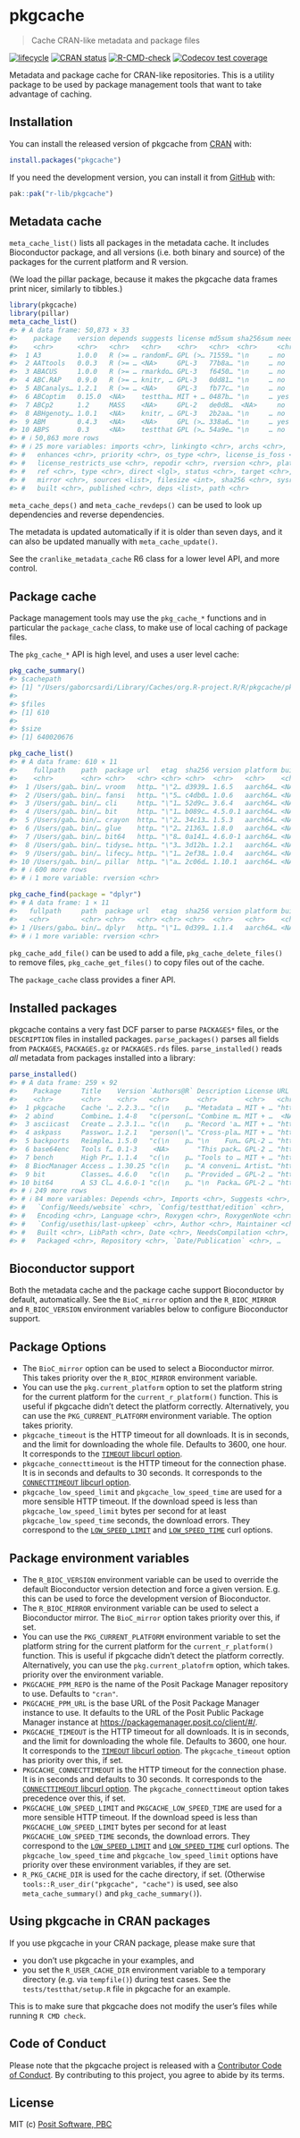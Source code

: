 
<!-- README.md is generated from README.Rmd. Please edit that file -->

# pkgcache

> Cache CRAN-like metadata and package files

<!-- badges: start -->

[![lifecycle](https://img.shields.io/badge/lifecycle-experimental-orange.svg)](https://lifecycle.r-lib.org/articles/stages.html)
[![CRAN
status](https://www.r-pkg.org/badges/version/pkgcache)](https://cran.r-project.org/package=pkgcache)
[![R-CMD-check](https://github.com/r-lib/pkgcache/actions/workflows/R-CMD-check.yaml/badge.svg)](https://github.com/r-lib/pkgcache/actions/workflows/R-CMD-check.yaml)
[![Codecov test
coverage](https://codecov.io/gh/r-lib/pkgcache/graph/badge.svg)](https://app.codecov.io/gh/r-lib/pkgcache)
<!-- badges: end -->

Metadata and package cache for CRAN-like repositories. This is a utility
package to be used by package management tools that want to take
advantage of caching.

## Installation

You can install the released version of pkgcache from
[CRAN](https://CRAN.R-project.org) with:

``` r
install.packages("pkgcache")
```

If you need the development version, you can install it from
[GitHub](https://github.com) with:

``` r
pak::pak("r-lib/pkgcache")
```

## Metadata cache

`meta_cache_list()` lists all packages in the metadata cache. It
includes Bioconductor package, and all versions (i.e. both binary and
source) of the packages for the current platform and R version.

(We load the pillar package, because it makes the pkgcache data frames
print nicer, similarly to tibbles.)

``` r
library(pkgcache)
library(pillar)
meta_cache_list()
#> # A data frame: 50,873 × 33
#>    package    version depends suggests license md5sum sha256sum needscompilation
#>    <chr>      <chr>   <chr>   <chr>    <chr>   <chr>  <chr>     <chr>           
#>  1 A3         1.0.0   R (>= … randomF… GPL (>… 71559… "\n     … no              
#>  2 AATtools   0.0.3   R (>= … <NA>     GPL-3   77b8a… "\n     … no              
#>  3 ABACUS     1.0.0   R (>= … rmarkdo… GPL-3   f6450… "\n     … no              
#>  4 ABC.RAP    0.9.0   R (>= … knitr, … GPL-3   0dd81… "\n     … no              
#>  5 ABCanalys… 1.2.1   R (>= … <NA>     GPL-3   fb77c… "\n     … no              
#>  6 ABCoptim   0.15.0  <NA>    testtha… MIT + … 0487b… "\n     … yes             
#>  7 ABCp2      1.2     MASS    <NA>     GPL-2   de0d8…  <NA>     no              
#>  8 ABHgenoty… 1.0.1   <NA>    knitr, … GPL-3   2b2aa… "\n     … no              
#>  9 ABM        0.4.3   <NA>    <NA>     GPL (>… 338a6… "\n     … yes             
#> 10 ABPS       0.3     <NA>    testthat GPL (>… 54a9e… "\n     … no              
#> # ℹ 50,863 more rows
#> # ℹ 25 more variables: imports <chr>, linkingto <chr>, archs <chr>,
#> #   enhances <chr>, priority <chr>, os_type <chr>, license_is_foss <chr>,
#> #   license_restricts_use <chr>, repodir <chr>, rversion <chr>, platform <chr>,
#> #   ref <chr>, type <chr>, direct <lgl>, status <chr>, target <chr>,
#> #   mirror <chr>, sources <list>, filesize <int>, sha256 <chr>, sysreqs <chr>,
#> #   built <chr>, published <chr>, deps <list>, path <chr>
```

`meta_cache_deps()` and `meta_cache_revdeps()` can be used to look up
dependencies and reverse dependencies.

The metadata is updated automatically if it is older than seven days,
and it can also be updated manually with `meta_cache_update()`.

See the `cranlike_metadata_cache` R6 class for a lower level API, and
more control.

## Package cache

Package management tools may use the `pkg_cache_*` functions and in
particular the `package_cache` class, to make use of local caching of
package files.

The `pkg_cache_*` API is high level, and uses a user level cache:

``` r
pkg_cache_summary()
#> $cachepath
#> [1] "/Users/gaborcsardi/Library/Caches/org.R-project.R/R/pkgcache/pkg"
#> 
#> $files
#> [1] 610
#> 
#> $size
#> [1] 640020676
```

``` r
pkg_cache_list()
#> # A data frame: 610 × 11
#>    fullpath    path  package url   etag  sha256 version platform built vignettes
#>    <chr>       <chr> <chr>   <chr> <chr> <chr>  <chr>   <chr>    <chr> <chr>    
#>  1 /Users/gab… bin/… vroom   http… "\"2… d3939… 1.6.5   aarch64… <NA>  <NA>     
#>  2 /Users/gab… bin/… fansi   http… "\"5… c4db0… 1.0.6   aarch64… <NA>  <NA>     
#>  3 /Users/gab… bin/… cli     http… "\"1… 52d9c… 3.6.4   aarch64… <NA>  <NA>     
#>  4 /Users/gab… bin/… bit     http… "\"1… b089c… 4.5.0.1 aarch64… <NA>  <NA>     
#>  5 /Users/gab… bin/… crayon  http… "\"2… 34c13… 1.5.3   aarch64… <NA>  <NA>     
#>  6 /Users/gab… bin/… glue    http… "\"2… 21363… 1.8.0   aarch64… <NA>  <NA>     
#>  7 /Users/gab… bin/… bit64   http… "\"8… 0a141… 4.6.0-1 aarch64… <NA>  <NA>     
#>  8 /Users/gab… bin/… tidyse… http… "\"3… 3d12b… 1.2.1   aarch64… <NA>  <NA>     
#>  9 /Users/gab… bin/… lifecy… http… "\"1… 2ef38… 1.0.4   aarch64… <NA>  <NA>     
#> 10 /Users/gab… bin/… pillar  http… "\"a… 2c06d… 1.10.1  aarch64… <NA>  <NA>     
#> # ℹ 600 more rows
#> # ℹ 1 more variable: rversion <chr>
```

``` r
pkg_cache_find(package = "dplyr")
#> # A data frame: 1 × 11
#>   fullpath     path  package url   etag  sha256 version platform built vignettes
#>   <chr>        <chr> <chr>   <chr> <chr> <chr>  <chr>   <chr>    <chr> <chr>    
#> 1 /Users/gabo… bin/… dplyr   http… "\"1… 0d399… 1.1.4   aarch64… <NA>  <NA>     
#> # ℹ 1 more variable: rversion <chr>
```

`pkg_cache_add_file()` can be used to add a file,
`pkg_cache_delete_files()` to remove files, `pkg_cache_get_files()` to
copy files out of the cache.

The `package_cache` class provides a finer API.

## Installed packages

pkgcache contains a very fast DCF parser to parse `PACKAGES*` files, or
the `DESCRIPTION` files in installed packages. `parse_packages()` parses
all fields from `PACKAGES`, `PACKAGES.gz` or `PACKAGES.rds` files.
`parse_installed()` reads *all* metadata from packages installed into a
library:

``` r
parse_installed()
#> # A data frame: 259 × 92
#>    Package     Title    Version `Authors@R` Description License URL   BugReports
#>    <chr>       <chr>    <chr>   <chr>       <chr>       <chr>   <chr> <chr>     
#>  1 pkgcache    Cache '… 2.2.3.… "c(\n    p… "Metadata … MIT + … "htt… https://g…
#>  2 abind       Combine… 1.4-8   "c(person(… "Combine m… MIT + …  <NA> <NA>      
#>  3 asciicast   Create … 2.3.1.… "c(\n    p… "Record 'a… MIT + … "htt… https://g…
#>  4 askpass     Passwor… 1.2.1   "person(\"… "Cross-pla… MIT + … "htt… https://g…
#>  5 backports   Reimple… 1.5.0   "c(\n    p… "\n    Fun… GPL-2 … "htt… https://g…
#>  6 base64enc   Tools f… 0.1-3    <NA>       "This pack… GPL-2 … "htt… <NA>      
#>  7 bench       High Pr… 1.1.4   "c(\n    p… "Tools to … MIT + … "htt… https://g…
#>  8 BiocManager Access … 1.30.25 "c(\n    p… "A conveni… Artist… "htt… https://g…
#>  9 bit         Classes… 4.6.0   "c(\n    p… "Provided … GPL-2 … "htt… <NA>      
#> 10 bit64       A S3 Cl… 4.6.0-1 "c(\n    p… "\n  Packa… GPL-2 … "htt… <NA>      
#> # ℹ 249 more rows
#> # ℹ 84 more variables: Depends <chr>, Imports <chr>, Suggests <chr>,
#> #   `Config/Needs/website` <chr>, `Config/testthat/edition` <chr>,
#> #   Encoding <chr>, Language <chr>, Roxygen <chr>, RoxygenNote <chr>,
#> #   `Config/usethis/last-upkeep` <chr>, Author <chr>, Maintainer <chr>,
#> #   Built <chr>, LibPath <chr>, Date <chr>, NeedsCompilation <chr>,
#> #   Packaged <chr>, Repository <chr>, `Date/Publication` <chr>, …
```

## Bioconductor support

Both the metadata cache and the package cache support Bioconductor by
default, automatically. See the `BioC_mirror` option and the
`R_BIOC_MIRROR` and `R_BIOC_VERSION` environment variables below to
configure Bioconductor support.

## Package Options

- The `BioC_mirror` option can be used to select a Bioconductor mirror.
  This takes priority over the `R_BIOC_MIRROR` environment variable.
- You can use the `pkg.current_platform` option to set the platform
  string for the current platform for the `current_r_platform()`
  function. This is useful if pkgcache didn’t detect the platform
  correctly. Alternatively, you can use the `PKG_CURRENT_PLATFORM`
  environment variable. The option takes priority.
- `pkgcache_timeout` is the HTTP timeout for all downloads. It is in
  seconds, and the limit for downloading the whole file. Defaults to
  3600, one hour. It corresponds to the [`TIMEOUT` libcurl
  option](https://curl.se/libcurl/c/CURLOPT_TIMEOUT.html).
- `pkgcache_connecttimeout` is the HTTP timeout for the connection
  phase. It is in seconds and defaults to 30 seconds. It corresponds to
  the [`CONNECTTIMEOUT` libcurl
  option](https://curl.se/libcurl/c/CURLOPT_CONNECTTIMEOUT.html).
- `pkgcache_low_speed_limit` and `pkgcache_low_speed_time` are used for
  a more sensible HTTP timeout. If the download speed is less than
  `pkgcache_low_speed_limit` bytes per second for at least
  `pkgcache_low_speed_time` seconds, the download errors. They
  correspond to the
  [`LOW_SPEED_LIMIT`](https://curl.se/libcurl/c/CURLOPT_LOW_SPEED_LIMIT.html)
  and
  [`LOW_SPEED_TIME`](https://curl.se/libcurl/c/CURLOPT_LOW_SPEED_TIME.html)
  curl options.

## Package environment variables

- The `R_BIOC_VERSION` environment variable can be used to override the
  default Bioconductor version detection and force a given version. E.g.
  this can be used to force the development version of Bioconductor.
- The `R_BIOC_MIRROR` environment variable can be used to select a
  Bioconductor mirror. The `BioC_mirror` option takes priority over
  this, if set.
- You can use the `PKG_CURRENT_PLATFORM` environment variable to set the
  platform string for the current platform for the
  `current_r_platform()` function. This is useful if pkgcache didn’t
  detect the platform correctly. Alternatively, you can use the
  `pkg.current_platofrm` option, which takes. priority over the
  environment variable.
- `PKGCACHE_PPM_REPO` is the name of the Posit Package Manager
  repository to use. Defaults to `"cran"`.
- `PKGCACHE_PPM_URL` is the base URL of the Posit Package Manager
  instance to use. It defaults to the URL of the Posit Public Package
  Manager instance at <https://packagemanager.posit.co/client/#/>.
- `PKGCACHE_TIMEOUT` is the HTTP timeout for all downloads. It is in
  seconds, and the limit for downloading the whole file. Defaults to
  3600, one hour. It corresponds to the [`TIMEOUT` libcurl
  option](https://curl.se/libcurl/c/CURLOPT_TIMEOUT.html). The
  `pkgcache_timeout` option has priority over this, if set.
- `PKGCACHE_CONNECTTIMEOUT` is the HTTP timeout for the connection
  phase. It is in seconds and defaults to 30 seconds. It corresponds to
  the [`CONNECTTIMEOUT` libcurl
  option](https://curl.se/libcurl/c/CURLOPT_CONNECTTIMEOUT.html). The
  `pkgcache_connecttimeout` option takes precedence over this, if set.
- `PKGCACHE_LOW_SPEED_LIMIT` and `PKGCACHE_LOW_SPEED_TIME` are used for
  a more sensible HTTP timeout. If the download speed is less than
  `PKGCACHE_LOW_SPEED_LIMIT` bytes per second for at least
  `PKGCACHE_LOW_SPEED_TIME` seconds, the download errors. They
  correspond to the
  [`LOW_SPEED_LIMIT`](https://curl.se/libcurl/c/CURLOPT_LOW_SPEED_LIMIT.html)
  and
  [`LOW_SPEED_TIME`](https://curl.se/libcurl/c/CURLOPT_LOW_SPEED_TIME.html)
  curl options. The `pkgcache_low_speed_time` and
  `pkgcache_low_speed_limit` options have priority over these
  environment variables, if they are set.
- `R_PKG_CACHE_DIR` is used for the cache directory, if set. (Otherwise
  `tools::R_user_dir("pkgcache", "cache")` is used, see also
  `meta_cache_summary()` and `pkg_cache_summary()`).

## Using pkgcache in CRAN packages

If you use pkgcache in your CRAN package, please make sure that

- you don’t use pkgcache in your examples, and
- you set the `R_USER_CACHE_DIR` environment variable to a temporary
  directory (e.g. via `tempfile()`) during test cases. See the
  `tests/testthat/setup.R` file in pkgcache for an example.

This is to make sure that pkgcache does not modify the user’s files
while running `R CMD check`.

## Code of Conduct

Please note that the pkgcache project is released with a [Contributor
Code of Conduct](https://r-lib.github.io/pkgcache/CODE_OF_CONDUCT.html).
By contributing to this project, you agree to abide by its terms.

## License

MIT (c) [Posit Software, PBC](https://posit.co)
